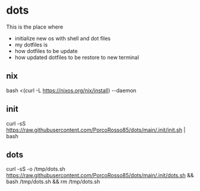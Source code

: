 # dots
This is the place where
* initialize new os with shell and dot files
* my dotfiles is
* how dotfiles to be update
* how updated dotfiles to be restore to new terminal

## nix
bash <(curl -L https://nixos.org/nix/install) --daemon

## init
curl -sS https://raw.githubusercontent.com/PorcoRosso85/dots/main/.init/init.sh | bash

## dots
curl -sS -o /tmp/dots.sh https://raw.githubusercontent.com/PorcoRosso85/dots/main/.init/dots.sh && bash /tmp/dots.sh && rm /tmp/dots.sh